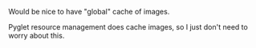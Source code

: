 Would be nice to have "global" cache of images.

Pyglet resource management does cache images, so I just don't need to worry 
about this.

